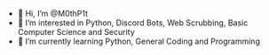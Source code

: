 - 👋 Hi, I’m @M0thP1t
- 👀 I’m interested in Python, Discord Bots, Web Scrubbing, Basic Computer Science and Security 
- 🌱 I’m currently learning Python, General Coding and Programming

